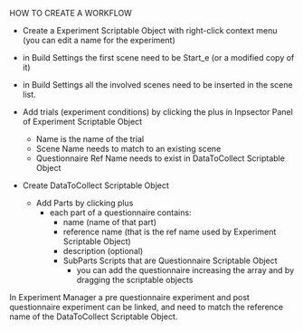 HOW TO CREATE A WORKFLOW

- Create a Experiment Scriptable Object with right-click context menu (you can edit a name for the experiment)
- in Build Settings the first scene need to be Start_e (or a  modified copy of it)
- in Build Settings all the involved scenes need to be inserted in the scene list.
- Add trials (experiment conditions) by clicking the plus in Inpsector Panel of Experiment Scriptable Object
   - Name is the name of the trial
   - Scene Name needs to match to an existing scene
   - Questionnaire Ref Name needs to exist in DataToCollect Scriptable Object

- Create DataToCollect Scriptable Object
    - Add Parts by clicking plus
       - each part of a questionnaire contains:
          - name (name of that part)
          - reference name (that is the ref name used by Experiment Scriptable Object)
          - description (optional)
          - SubParts Scripts that are Questionnaire Scriptable Object
              - you can add the questionnaire increasing the array and by dragging the scriptable objects 
              
              
In Experiment Manager a pre questionnaire experiment and post questionnaire experiment can be linked, and need to match the reference
name of the DataToCollect Scriptable Object.